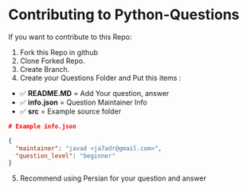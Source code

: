 # Contributing to Python-Questions

If you want to contribute to this Repo:
1. Fork this Repo in github
2. Clone Forked Repo.
3. Create Branch.
4. Create your Questions Folder and Put this items :

- ✅ **README.MD** = Add Your question, answer
- ✅ **info.json** = Question Maintainer Info
- ✅ **src** = Example source folder

```json 
# Example info.json

{
  "maintainer": "javad <ja7adr@gmail.com>",
  "question_level": "beginner"
}
```
5. Recommend using Persian for your question and answer
